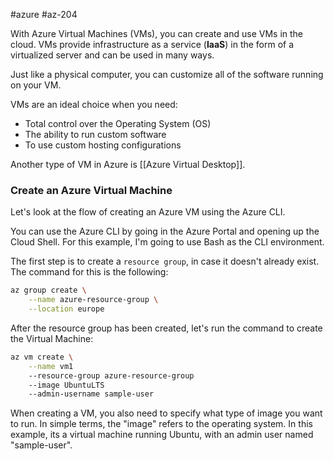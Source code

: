 #azure #az-204 

With Azure Virtual Machines (VMs), you can create and use VMs in the cloud. VMs provide infrastructure as a service (**IaaS**) in the form of a virtualized server and can be used in many ways.

Just like a physical computer, you can customize all of the software running on your VM. 

VMs are an ideal choice when you need:
- Total control over the Operating System (OS)
- The ability to run custom software
- To use custom hosting configurations


Another type of VM in Azure is [[Azure Virtual Desktop]].

### Create an Azure Virtual Machine
Let's look at the flow of creating an Azure VM using the Azure CLI. 

You can use the Azure CLI by going in the Azure Portal and opening up the Cloud Shell. For this example, I'm going to use Bash as the CLI environment.

The first step is to create a `resource group`, in case it doesn't already exist. The command for this is the following:

```bash
az group create \
	--name azure-resource-group \
	--location europe
```

After the resource group has been created, let's run the command to create the Virtual Machine:

```bash
az vm create \
	--name vm1
	--resource-group azure-resource-group
	--image UbuntuLTS
	--admin-username sample-user
```

When creating a VM, you also need to specify what type of image you want to run. In simple terms, the "image" refers to the operating system. In this example, its a virtual machine running Ubuntu, with an admin user named "sample-user".



